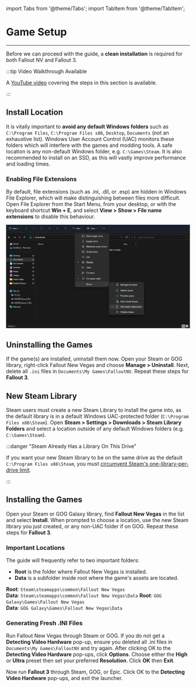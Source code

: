 ﻿import Tabs from '@theme/Tabs';
import TabItem from '@theme/TabItem';

# Game Setup
---

Before we can proceed with the guide, a **clean installation** is required for both Fallout NV and Fallout 3.

:::tip Video Walkthrough Available

A [YouTube video](https://youtu.be/I7yfNSFVyx4) covering the steps in this section is available.

:::

## Install Location

It is vitally important to **avoid any default Windows folders** such as `C:\Program Files`, `C:\Program Files x86`,
`Desktop`, `Documents` (not an exhaustive list). Windows User Account Control (UAC) monitors these folders which
will interfere with the games and modding tools. A safe location is any non-default Windows folder, e.g. `C:\Games\Steam`.
It is also recommended to install on an SSD, as this will vastly improve performance and loading times.

### Enabling File Extensions

By default, file extensions (such as .ini, .dll, or .esp) are hidden in Windows File Explorer,
which will make distinguishing between files more difficult. Open File Explorer from the Start Menu,
from your desktop, or with the keyboard shortcut **Win + E**, and select
**View > Show > File name extensions** to disable this behaviour.

![Show file extensions in File Explorer](../static/img/show%20file%20extensions.webp)

## Uninstalling the Games

If the game(s) are installed, uninstall them now. Open your Steam or GOG library, right-click Fallout New Vegas and choose **Manage > Uninstall**.
Next, delete all `.ini` files in `Documents\My Games\FalloutNV`. Repeat these steps for **Fallout 3**.

## New Steam Library

Steam users must create a new Steam Library to install the game into, as the default library is in a default Windows UAC-protected folder
(`C:\Program Files x86\Steam`). Open **Steam > Settings > Downloads > Steam Library Folders** and select a location outside of any default
Windows folders (e.g. `C:\Games\Steam`).

:::danger "Steam Already Has a Library On This Drive"

If you want your new Steam library to be on the same drive as the default `C:\Program Files x86\Steam`, you must
[circumvent Steam's one-library-per-drive limit](https://github.com/LostDragonist/steam-library-setup-tool/wiki/Usage-Guide).

:::

## Installing the Games

Open your Steam or GOG Galaxy library, find **Fallout New Vegas** in the list and select **Install**.
When prompted to choose a location, use the new Steam library you just created, or any non-UAC folder if on GOG.
Repeat these steps for **Fallout 3**.

### Important Locations

The guide will frequently refer to two important folders:

- **Root** is the folder where Fallout New Vegas is installed.
- **Data** is a subfolder inside root where the game's assets are located.

<Tabs groupId="platforms">
<TabItem value="steam" label="Steam">
<b>Root</b>: <code>Steam\steamapps\common\Fallout New Vegas</code><br/>
<b>Data</b>: <code>Steam\steamapps\common\Fallout New Vegas\Data</code>
 </TabItem>
<TabItem value="gog" label="GOG">
<b>Root</b>: <code>GOG Galaxy\Games\Fallout New Vegas</code><br/>
<b>Data</b>: <code>GOG Galaxy\Games\Fallout New Vegas\Data</code>
</TabItem>
</Tabs>

### Generating Fresh .INI Files

Run Fallout New Vegas through Steam or GOG. If you do not get a **Detecting Video Hardware** pop-up, ensure you deleted all
.ini files in `Documents\My Games\FalloutNV` and try again. After clicking OK to the **Detecting Video Hardware** pop-ups,
click **Options**. Choose either the **High** or **Ultra** preset then set your preferred **Resolution**. Click **OK** then **Exit**.

Now run **Fallout 3** through Steam, GOG, or Epic. Click OK to the **Detecting Video Hardware** pop-ups, and exit the launcher.
